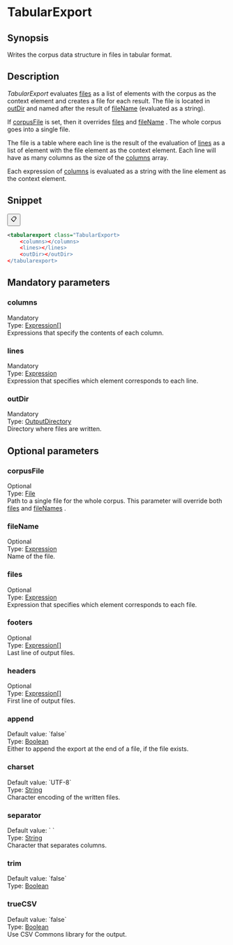<h1 class="module">TabularExport</h1>

## Synopsis

Writes the corpus data structure in files in tabular format.

## Description

 *TabularExport* evaluates <a href="#files" class="param">files</a> as a list of elements with the corpus as the context element and creates a file for each result. The file is located in <a href="#outDir" class="param">outDir</a> and named after the result of <a href="#fileName" class="param">fileName</a> (evaluated as a string).

If <a href="#corpusFile" class="param">corpusFile</a> is set, then it overrides <a href="#files" class="param">files</a> and <a href="#fileName" class="param">fileName</a> . The whole corpus goes into a single file.

The file is a table where each line is the result of the evaluation of <a href="#lines" class="param">lines</a> as a list of element with the file element as the context element. Each line will have as many columns as the size of the <a href="#columns" class="param">columns</a> array.

Each expression of <a href="#columns" class="param">columns</a> is evaluated as a string with the line element as the context element.

## Snippet



<button class="copy-code-button" title="Copy to clipboard" onclick="copy_code(this)">📋</button>
```xml
<tabularexport class="TabularExport>
    <columns></columns>
    <lines></lines>
    <outDir></outDir>
</tabularexport>
```

## Mandatory parameters

<h3 id="columns" class="param">columns</h3>

<div class="param-level param-level-mandatory">Mandatory
</div>
<div class="param-type">Type: <a href="../converter/fr.inra.maiage.bibliome.alvisnlp.core.corpus.expressions.Expression%5B%5D" class="converter">Expression[]</a>
</div>
Expressions that specify the contents of each column.

<h3 id="lines" class="param">lines</h3>

<div class="param-level param-level-mandatory">Mandatory
</div>
<div class="param-type">Type: <a href="../converter/fr.inra.maiage.bibliome.alvisnlp.core.corpus.expressions.Expression" class="converter">Expression</a>
</div>
Expression that specifies which element corresponds to each line.

<h3 id="outDir" class="param">outDir</h3>

<div class="param-level param-level-mandatory">Mandatory
</div>
<div class="param-type">Type: <a href="../converter/fr.inra.maiage.bibliome.util.files.OutputDirectory" class="converter">OutputDirectory</a>
</div>
Directory where files are written.

## Optional parameters

<h3 id="corpusFile" class="param">corpusFile</h3>

<div class="param-level param-level-optional">Optional
</div>
<div class="param-type">Type: <a href="../converter/java.io.File" class="converter">File</a>
</div>
Path to a single file for the whole corpus. This parameter will override both <a href="#files" class="param">files</a> and <a href="#fileNames" class="param">fileNames</a> .

<h3 id="fileName" class="param">fileName</h3>

<div class="param-level param-level-optional">Optional
</div>
<div class="param-type">Type: <a href="../converter/fr.inra.maiage.bibliome.alvisnlp.core.corpus.expressions.Expression" class="converter">Expression</a>
</div>
Name of the file.

<h3 id="files" class="param">files</h3>

<div class="param-level param-level-optional">Optional
</div>
<div class="param-type">Type: <a href="../converter/fr.inra.maiage.bibliome.alvisnlp.core.corpus.expressions.Expression" class="converter">Expression</a>
</div>
Expression that specifies which element corresponds to each file.

<h3 id="footers" class="param">footers</h3>

<div class="param-level param-level-optional">Optional
</div>
<div class="param-type">Type: <a href="../converter/fr.inra.maiage.bibliome.alvisnlp.core.corpus.expressions.Expression%5B%5D" class="converter">Expression[]</a>
</div>
Last line of output files.

<h3 id="headers" class="param">headers</h3>

<div class="param-level param-level-optional">Optional
</div>
<div class="param-type">Type: <a href="../converter/fr.inra.maiage.bibliome.alvisnlp.core.corpus.expressions.Expression%5B%5D" class="converter">Expression[]</a>
</div>
First line of output files.

<h3 id="append" class="param">append</h3>

<div class="param-level param-level-default-value">Default value: `false`
</div>
<div class="param-type">Type: <a href="../converter/java.lang.Boolean" class="converter">Boolean</a>
</div>
Either to append the export at the end of a file, if the file exists.

<h3 id="charset" class="param">charset</h3>

<div class="param-level param-level-default-value">Default value: `UTF-8`
</div>
<div class="param-type">Type: <a href="../converter/java.lang.String" class="converter">String</a>
</div>
Character encoding of the written files.

<h3 id="separator" class="param">separator</h3>

<div class="param-level param-level-default-value">Default value: `	`
</div>
<div class="param-type">Type: <a href="../converter/java.lang.String" class="converter">String</a>
</div>
Character that separates columns.

<h3 id="trim" class="param">trim</h3>

<div class="param-level param-level-default-value">Default value: `false`
</div>
<div class="param-type">Type: <a href="../converter/java.lang.Boolean" class="converter">Boolean</a>
</div>


<h3 id="trueCSV" class="param">trueCSV</h3>

<div class="param-level param-level-default-value">Default value: `false`
</div>
<div class="param-type">Type: <a href="../converter/java.lang.Boolean" class="converter">Boolean</a>
</div>
Use CSV Commons library for the output.

